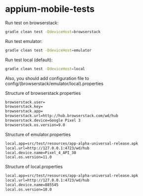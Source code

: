 # appium-mobile-tests



Run test on browserstack:
```bash
gradle clean test -DdeviceHost=browserstack
```

Run test emulator:
```bash
gradle clean test -DdeviceHost=emulator
```

Run test local (default):
```bash
gradle clean test -DdeviceHost=local
```

Also, you should add configuration file to config/(browserstack/emulator/local).properties

Structure of browserstack.properties
```bash
browserstack.user=
browserstack.key=
browserstack.app=
browserstack.url=http://hub.browserstack.com/wd/hub
browserstack.device=Google Pixel 3 
browserstack.os.version=9.0
```

Structure of emulator.properties
```bash
local.app=src/test/resources/app-alpha-universal-release.apk
local.url=http://127.0.0.1:4723/wd/hub
local.device.name=Pixel_4_API_30
local.os.version=11.0
```


Structure of local.properties
```bash
local.app=src/test/resources/app-alpha-universal-release.apk
local.url=http://127.0.0.1:4723/wd/hub
local.device.name=885545
local.os.version=10.0
```





